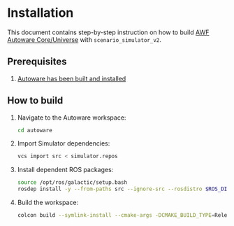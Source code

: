 # Installation

This document contains step-by-step instruction on how to build [AWF Autoware Core/Universe](https://github.com/autowarefoundation/autoware) with `scenario_simulator_v2`.

## Prerequisites

1. [Autoware has been built and installed](../../../installation/)

## How to build

1. Navigate to the Autoware workspace:

   ```bash
   cd autoware
   ```

2. Import Simulator dependencies:

   ```bash
   vcs import src < simulator.repos
   ```

3. Install dependent ROS packages:

   ```bash
   source /opt/ros/galactic/setup.bash
   rosdep install -y --from-paths src --ignore-src --rosdistro $ROS_DISTRO
   ```

4. Build the workspace:

   ```bash
   colcon build --symlink-install --cmake-args -DCMAKE_BUILD_TYPE=Release
   ```
